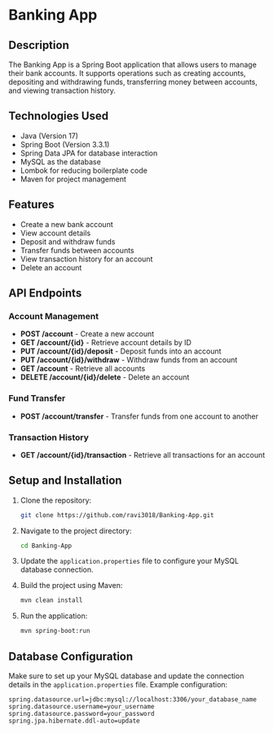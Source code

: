 # Banking App

## Description
The Banking App is a Spring Boot application that allows users to manage their bank accounts. It supports operations such as creating accounts, depositing and withdrawing funds, transferring money between accounts, and viewing transaction history.

## Technologies Used
- Java (Version 17)
- Spring Boot (Version 3.3.1)
- Spring Data JPA for database interaction
- MySQL as the database
- Lombok for reducing boilerplate code
- Maven for project management

## Features
- Create a new bank account
- View account details
- Deposit and withdraw funds
- Transfer funds between accounts
- View transaction history for an account
- Delete an account

## API Endpoints

### Account Management
- **POST /account** - Create a new account
- **GET /account/{id}** - Retrieve account details by ID
- **PUT /account/{id}/deposit** - Deposit funds into an account
- **PUT /account/{id}/withdraw** - Withdraw funds from an account
- **GET /account** - Retrieve all accounts
- **DELETE /account/{id}/delete** - Delete an account

### Fund Transfer
- **POST /account/transfer** - Transfer funds from one account to another

### Transaction History
- **GET /account/{id}/transaction** - Retrieve all transactions for an account

## Setup and Installation
1. Clone the repository:
    ```bash
    git clone https://github.com/ravi3018/Banking-App.git
    ```

2. Navigate to the project directory:
    ```bash
    cd Banking-App
    ```

3. Update the `application.properties` file to configure your MySQL database connection.

4. Build the project using Maven:
    ```bash
    mvn clean install
    ```

5. Run the application:
    ```bash
    mvn spring-boot:run
    ```

## Database Configuration
Make sure to set up your MySQL database and update the connection details in the `application.properties` file. Example configuration:
```properties
spring.datasource.url=jdbc:mysql://localhost:3306/your_database_name
spring.datasource.username=your_username
spring.datasource.password=your_password
spring.jpa.hibernate.ddl-auto=update
